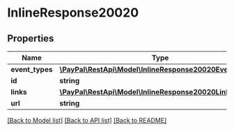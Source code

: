 # InlineResponse20020

## Properties
Name | Type | Description | Notes
------------ | ------------- | ------------- | -------------
**event_types** | [**\PayPal\RestApi\Model\InlineResponse20020EventTypes[]**](InlineResponse20020EventTypes.md) |  | [optional] 
**id** | **string** |  | [optional] 
**links** | [**\PayPal\RestApi\Model\InlineResponse20020Links[]**](InlineResponse20020Links.md) |  | [optional] 
**url** | **string** |  | [optional] 

[[Back to Model list]](../README.md#documentation-for-models) [[Back to API list]](../README.md#documentation-for-api-endpoints) [[Back to README]](../README.md)


